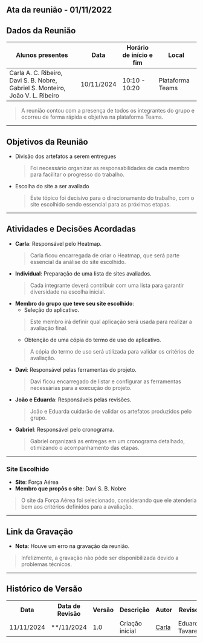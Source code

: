 ## Ata da reunião - 01/11/2022

## Dados da Reunião

| Alunos presentes                                                               | Data       | Horário de início e fim | Local            |
| ------------------------------------------------------------------------------ | ---------- | ----------------------- | ---------------- |
| Carla A. C. Ribeiro, Davi S. B. Nobre, Gabriel S. Monteiro, João V. L. Ribeiro | 10/11/2024 | 10:10 - 10:20           | Plataforma Teams |

> A reunião contou com a presença de todos os integrantes do grupo e ocorreu de forma rápida e objetiva na plataforma Teams.

---

## Objetivos da Reunião

- Divisão dos artefatos a serem entregues  
  > Foi necessário organizar as responsabilidades de cada membro para facilitar o progresso do trabalho.  
- Escolha do site a ser avaliado  
  > Este tópico foi decisivo para o direcionamento do trabalho, com o site escolhido sendo essencial para as próximas etapas.

---

## Atividades e Decisões Acordadas

- **Carla**: Responsável pelo Heatmap.  
  > Carla ficou encarregada de criar o Heatmap, que será parte essencial da análise do site escolhido.
- **Individual**: Preparação de uma lista de sites avaliados.  
  > Cada integrante deverá contribuir com uma lista para garantir diversidade na escolha inicial.
- **Membro do grupo que teve seu site escolhido**:  
  - Seleção do aplicativo.  
  > Este membro irá definir qual aplicação será usada para realizar a avaliação final.  
  - Obtenção de uma cópia do termo de uso do aplicativo.  
  > A cópia do termo de uso será utilizada para validar os critérios de avaliação.  
- **Davi**: Responsável pelas ferramentas do projeto.  
  > Davi ficou encarregado de listar e configurar as ferramentas necessárias para a execução do projeto.
- **João e Eduarda**: Responsáveis pelas revisões.  
  > João e Eduarda cuidarão de validar os artefatos produzidos pelo grupo.  
- **Gabriel**: Responsável pelo cronograma.  
  > Gabriel organizará as entregas em um cronograma detalhado, otimizando o acompanhamento das etapas.

---

### Site Escolhido

- **Site**: Força Aérea  
- **Membro que propôs o site**: Davi S. B. Nobre  

> O site da Força Aérea foi selecionado, considerando que ele atenderia bem aos critérios definidos para a avaliação.

---

## Link da Gravação

- **Nota**: Houve um erro na gravação da reunião.  

> Infelizmente, a gravação não pôde ser disponibilizada devido a problemas técnicos.

---

## Histórico de Versão

<div align="center">
    <table>
    <tr>
        <th>Data</th>
        <th>Data de Revisão</th>
        <th>Versão</th>
        <th>Descrição</th>
        <th>Autor</th>
        <th>Revisor</th>
    </tr>
    <tr>
        <td>11/11/2024</td>
        <td>**/11/2024</td>
        <td>1.0</td>
        <td>Criação inicial</td>
        <td><a href="https://github.com/ccarlaa">Carla</a></td>
        <td><a href="https://github.com/erteduarda"></a>Eduarda Tavares</td>
    </tr>
    </table>
</div>
